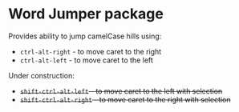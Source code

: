Word Jumper package
===========

Provides ability to jump camelCase hills using:

* `ctrl-alt-right` - to move caret to the right
* `ctrl-alt-left` - to move caret to the left

Under construction:

* ~~`shift-ctrl-alt-left` - to move caret to the left with selection~~
* ~~`shift-ctrl-alt-right` - to move caret to the right with selection~~
